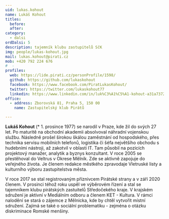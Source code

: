 ```yaml
---
uid: lukas.kohout
name: Lukáš Kohout
titles:
  before:
  after: 
category:
  - dalsi
ordDalsi: 5
description: tajemník klubu zastupitelů SčK
img: people/lukas-kohout.jpg
mail: lukas.kohout@pirati.cz
mob: +420 792 224 676
#  - 
profiles:
  web: https://lide.pirati.cz/personProfile/1598/
  github: https://github.com/lukaskohout
  facebook: https://www.facebook.com/PiratLukasKohout/
  twitter: https://twitter.com/lukaskohout77
  linkedin: https://www.linkedin.com/in/luk%C3%A1%C5%A1-kohout-a31a7372/
office:
  - address: Zborovská 81, Praha 5, 150 00
    name: Zastupitelský klub Pirátů 

---
```


**Lukáš Kohout** (* 1. prosince 1977) se narodil v Praze, kde žil do svých 27 let. Po maturitě na obchodní akademii absolvoval náhradní vojenskou službu. 
Následně prošel širokou škálou zaměstnání od hospodského, přes technika servisu mobilních telefonů, logistika či šéfa největšího obchodu s hudebními nástroji, 
až zakotvil v oblasti IT. Tam působil na pozicích projektový manažer, analytik a byznys konzultant. V roce 2005 se přestěhoval do Veltrus v Okrese Mělník. 
Zde se aktivně zapojuje do veřejného života. Je členem redakce městkého zpravodaje Vletruské listy a kulturního výboru zastupitelstva města. 

V roce 2017 se stal registrovaným příznivcem Pirátské strany a v září 2020 členem. V prosinci téhož roku uspěl ve výběrovém řízení a stal se tajemníkem klubu pirátských 
zastuitelů Středočekého kraje. V krajském sdružení je aktivní v Mediálním odboru a členem KET - Kultura. V rámci nalodění se stará o zájemce z Mělnicka, kde by chtěl 
vytvořit místní sdružení. Zajímá se také o sociální problematiku - zejména o otázku diskriminace Romské menšiny.
